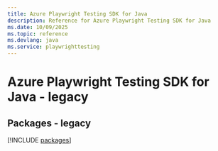 ```yaml
---
title: Azure Playwright Testing SDK for Java
description: Reference for Azure Playwright Testing SDK for Java
ms.date: 10/09/2025
ms.topic: reference
ms.devlang: java
ms.service: playwrighttesting
---
```

# Azure Playwright Testing SDK for Java - legacy
## Packages - legacy
[!INCLUDE [packages](playwright-testing-index.md)]